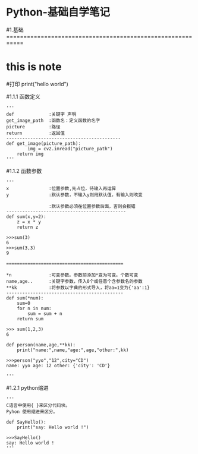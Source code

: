 # Python-基础自学笔记

#1.基础===========================================================

# this is note

#打印
print("hello world")


#1.1.1 函数定义
```
'''
def             :关键字 声明
get_image_path  :函数名：定义函数的名字
picture         :路径
return          :返回值
-------------------------------------------
def get_image(picture_path):
        img = cv2.imread("picture_path")
    return img
'''
```
#1.1.2 函数参数
```
'''
x               :位置参数,先占位，待输入再运算
y               :默认参数，不输入y则用默认值，有输入则改变

                :默认参数必须在位置参数后面，否则会报错
---------------------------------------------
def sum(x,y=2):
    z = x * y
    return z

>>>sum(3)
6
>>>sum(3,3)
9

============================================

*n              :可变参数。参数前添加*变为可变。个数可变
name,age..      :关键字参数，传入0个或任意个含参数名的参数
**kk            :将参数以字典的形式导入，将aa=1变为{'aa':1}
--------------------------------------------
def sum(*num):
    sum=0
    for n in num:
        sum = sum + n
    return sum

>>> sum(1,2,3)
6

def person(name,age,**kk):
    print("name:",name,"age:",age,"other:",kk)

>>>person("yyo","12",city="CD")
name: yyo age: 12 other: {'city': 'CD'}

'''
```
#1.2.1 python缩进
```
'''
C语言中使用{ }来区分代码块。
Pyhon 使用缩进来区分。

def SayHello():
    print("say: Hello world !")
    
>>>SayHello()
say: Hello world !
'''
```


